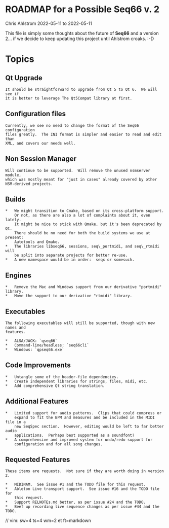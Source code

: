 # ROADMAP for a Possible Seq66 v. 2

Chris Ahlstrom
2022-05-11 to 2022-05-11

This file is simply some thoughts about the future of __Seq66__ and
a version 2...  if we decide to keep updating this project until Ahlstrom
croaks. :-D

# Topics

##  Qt Upgrade

    It should be straightforward to upgrade from Qt 5 to Qt 6.  We will see if
    it is better to leverage The Qt5Compat library at first.

##  Configuration files

    Currently, we see no need to change the format of the Seq66 configuration
    files greatly.  The INI format is simpler and easier to read and edit than
    XML, and covers our needs well.

##  Non Session Manager

    Will continue to be supported.  Will remove the unused nsmserver module,
    which was mostly meant for "just in cases" already covered by other
    NSM-derived projects.

##  Builds

    *   We might transition to Cmake, based on its cross-platform support.
        Or not, as there are also a lot of complaints about it, even lately.
        It might be nice to stick with Qmake, but it's been deprecated by Qt.
        There should be no need for both the build systems we use at present:
        Autotools and Qmake.
    *   The libraries libseq66, sessions, seq\_portmidi, and seq\_rtmidi will
        be split into separate projects for better re-use.
    *   A new namespace would be in order:  seqx or somesuch.

##  Engines

    *   Remove the Mac and Windows support from our derivative "portmidi" library.
    *   Move the support to our derivative "rtmidi" library.

##  Executables

    The following executables will still be supported, though with new names and
    features.

    *   ALSA/JACK: `qseq66`
    *   Command-line/headless: `seq66cli`
    *   Windows: `qpseq66.exe`

## Code Improvements

    *   Untangle some of the header-file dependencies.
    *   Create independent libraries for strings, files, midi, etc.
    *   Add comprehensive Qt string translation.

##  Additional Features

    *   Limited support for audio patterns.  Clips that could compress or
        expand to fit the BPM and measures and be included in the MIDI file in a
        new SeqSpec section.  However, editing would be left to far better audio
        applications.  Perhaps best supported as a soundfont?
    *   A comprehensive and improved system for undo/redo support for
        configuration and for all song changes.

##  Requested Features

    These items are requests.  Not sure if they are worth doing in version 2.

    *   MIDINAM.  See issue #1 and the TODO file for this request.
    *   Ableton Live transport support.  See issue #16 and the TODO file for
        this request.
    *   Support RELNOTEs.md better, as per issue #24 and the TODO.
    *   Beef up recording live sequence changes as per issue #44 and the TODO.

// vim: sw=4 ts=4 wm=2 et ft=markdown
